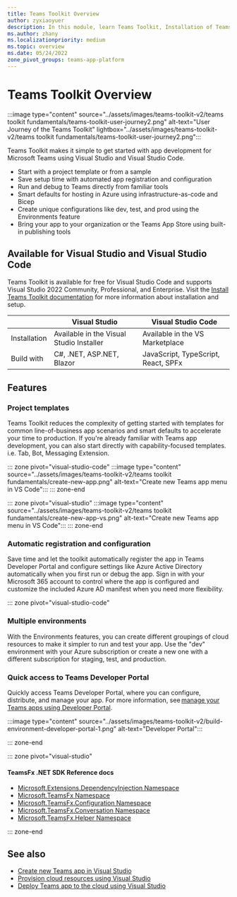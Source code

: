 ```yaml
---
title: Teams Toolkit Overview
author: zyxiaoyuer
description: In this module, learn Teams Toolkit, Installation of Teams Toolkit, and User journey of Teams Toolkit
ms.author: zhany
ms.localizationpriority: medium
ms.topic: overview
ms.date: 05/24/2022
zone_pivot_groups: teams-app-platform
---
```


# Teams Toolkit Overview

:::image type="content" source="../assets/images/teams-toolkit-v2/teams toolkit fundamentals/teams-toolkit-user-journey2.png" alt-text="User Journey of the Teams Toolkit" lightbox="../assets/images/teams-toolkit-v2/teams toolkit fundamentals/teams-toolkit-user-journey2.png":::

Teams Toolkit makes it simple to get started with app development for Microsoft Teams using Visual Studio and Visual Studio Code.

* Start with a project template or from a sample
* Save setup time with automated app registration and configuration
* Run and debug to Teams directly from familiar tools
* Smart defaults for hosting in Azure using infrastructure-as-code and Bicep
* Create unique configurations like dev, test, and prod using the Environments feature
* Bring your app to your organization or the Teams App Store using built-in publishing tools

## Available for Visual Studio and Visual Studio Code

Teams Toolkit is available for free for Visual Studio Code and supports Visual Studio 2022 Community, Professional, and Enterprise. Visit the [Install Teams Toolkit documentation](./install-Teams-Toolkit.md) for more information about installation and setup.

| | Visual Studio | Visual Studio Code |
| - | ------------- | ------------------ |
| Installation | Available in the Visual Studio Installer | Available in the VS Marketplace |
| Build with | C#, .NET, ASP.NET, Blazor | JavaScript, TypeScript, React, SPFx |

## Features

### Project templates

Teams Toolkit reduces the complexity of getting started with templates for common line-of-business app scenarios and smart defaults to accelerate your time to production. If you're already familiar with Teams app development, you can also start directly with capability-focused templates. i.e. Tab, Bot, Messaging Extension.

::: zone pivot="visual-studio-code"
:::image type="content" source="../assets/images/teams-toolkit-v2/teams toolkit fundamentals/create-new-app.png" alt-text="Create new Teams app menu in VS Code":::
::: zone-end

::: zone pivot="visual-studio"
:::image type="content" source="../assets/images/teams-toolkit-v2/teams toolkit fundamentals/create-new-app-vs.png" alt-text="Create new Teams app menu in VS Code":::
::: zone-end

### Automatic registration and configuration

Save time and let the toolkit automatically register the app in Teams Developer Portal and configure settings like Azure Active Directory automatically when you first run or debug the app. Sign in with your Microsoft 365 account to control where the app is configured and customize the included Azure AD manifest when you need more flexibility.

::: zone pivot="visual-studio-code"

### Multiple environments

With the Environments features, you can create different groupings of cloud resources to make it simpler to run and test your app. Use the "dev" environment with your Azure subscription or create a new one with a different subscription for staging, test, and production.

### Quick access to Teams Developer Portal

Quickly access Teams Developer Portal, where you can configure, distribute, and manage your app. For more information, see [manage your Teams apps using Developer Portal](../concepts/build-and-test/manage-your-apps-in-developer-portal.md).

:::image type="content" source="../assets/images/teams-toolkit-v2/build-environment-developer-portal-1.png" alt-text="Developer Portal":::

::: zone-end

::: zone pivot="visual-studio"

#### TeamsFx .NET SDK Reference docs

* [Microsoft.Extensions.DependencyInjection Namespace](/../dotnet/api/Microsoft.Extensions.DependencyInjection)
* [Microsoft.TeamsFx Namespace](/../dotnet/api/Microsoft.TeamsFx)
* [Microsoft.TeamsFx.Configuration Namespace](/../dotnet/api/Microsoft.TeamsFx.Configuration)
* [Microsoft.TeamsFx.Conversation Namespace](/../dotnet/api/Microsoft.TeamsFx.Conversation)
* [Microsoft.TeamsFx.Helper Namespace](/../dotnet/api/Microsoft.TeamsFx.Helper)

::: zone-end

## See also

* [Create new Teams app in Visual Studio](create-new-teams-app-for-Visual-Studio.md)
* [Provision cloud resources using Visual Studio](provision-cloud-resources.md)
* [Deploy Teams app to the cloud using Visual Studio](deploy-teams-app.md)
